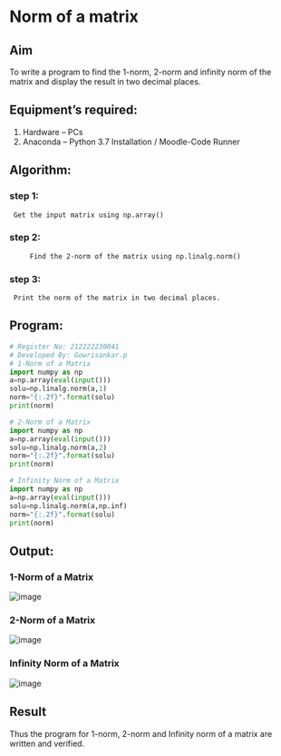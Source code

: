 # Norm of a matrix
## Aim
To write a program to find the 1-norm, 2-norm and infinity norm of the matrix and display the result in two decimal places.
## Equipment’s required:
1.	Hardware – PCs
2.	Anaconda – Python 3.7 Installation / Moodle-Code Runner
## Algorithm:
### step 1:
	 Get the input matrix using np.array() 
### step 2:	 
         Find the 2-norm of the matrix using np.linalg.norm()
### step 3:	 
	 Print the norm of the matrix in two decimal places.
	 
## Program:
```Python
# Register No: 212222230041
# Developed By: Gowrisankar.p
# 1-Norm of a Matrix
import numpy as np
a=np.array(eval(input()))
solu=np.linalg.norm(a,1)
norm="{:.2f}".format(solu)
print(norm)

# 2-Norm of a Matrix
import numpy as np
a=np.array(eval(input()))
solu=np.linalg.norm(a,2)
norm="{:.2f}".format(solu)
print(norm)

# Infinity Norm of a Matrix
import numpy as np
a=np.array(eval(input()))
solu=np.linalg.norm(a,np.inf)
norm="{:.2f}".format(solu)
print(norm)

```
## Output:
### 1-Norm of a Matrix
![image](https://github.com/gowrisankarponnusamy/Norm-of-a-matrix/assets/119393123/8a232fb4-4ccc-4ae5-aeda-ec2602e31ae4)


### 2-Norm of a Matrix
![image](https://github.com/gowrisankarponnusamy/Norm-of-a-matrix/assets/119393123/9f6b4ce9-ff1f-4652-9b45-509c80002fa8)


### Infinity Norm of a Matrix
![image](https://github.com/gowrisankarponnusamy/Norm-of-a-matrix/assets/119393123/21392468-52b5-412e-8e93-ae4ef4611c45)


## Result
Thus the program for 1-norm, 2-norm and Infinity norm of a matrix are written and verified.
